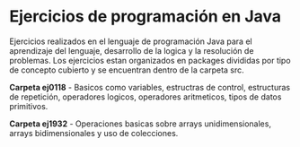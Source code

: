 # Ejercicios de programación en Java

Ejercicios realizados en el lenguaje de programación Java para el aprendizaje del lenguaje, desarrollo de la logica y la resolución de problemas.
Los ejercicios estan organizados en packages divididas por tipo de concepto cubierto y se encuentran dentro de la carpeta src.

**Carpeta ej0118** - Basicos como variables, estructras de control, estructuras de repetición, operadores logicos, operadores aritmeticos, tipos de datos primitivos.

**Carpeta ej1932** - Operaciones basicas sobre arrays unidimensionales, arrays bidimensionales y uso de colecciones.
